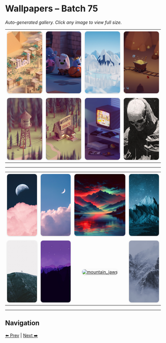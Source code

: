 # Wallpapers – Batch 75

_Auto-generated gallery. Click any image to view full size._

<table style="border-collapse:collapse; width:100%;">
  <tr>
    <td style="padding:6px; vertical-align:middle; text-align:center;"><a href="https://raw.githubusercontent.com/rubiin/wallpapers/master/wallpapers/mohamed-chahin-ahlan-scene.jpg"><img src="https://raw.githubusercontent.com/rubiin/wallpapers/master/wallpapers/mohamed-chahin-ahlan-scene.jpg" alt="mohamed-chahin-ahlan-scene" loading="lazy" style="width:300px; height:200px; object-fit:cover; border-radius:8px; box-shadow:0 1px 4px rgba(0,0,0,0.15);"></a></td>
    <td style="padding:6px; vertical-align:middle; text-align:center;"><a href="https://raw.githubusercontent.com/rubiin/wallpapers/master/wallpapers/mohamed-chahin-d1080.jpg"><img src="https://raw.githubusercontent.com/rubiin/wallpapers/master/wallpapers/mohamed-chahin-d1080.jpg" alt="mohamed-chahin-d1080" loading="lazy" style="width:300px; height:200px; object-fit:cover; border-radius:8px; box-shadow:0 1px 4px rgba(0,0,0,0.15);"></a></td>
    <td style="padding:6px; vertical-align:middle; text-align:center;"><a href="https://raw.githubusercontent.com/rubiin/wallpapers/master/wallpapers/mohamed-chahin-final-ill.jpg"><img src="https://raw.githubusercontent.com/rubiin/wallpapers/master/wallpapers/mohamed-chahin-final-ill.jpg" alt="mohamed-chahin-final-ill" loading="lazy" style="width:300px; height:200px; object-fit:cover; border-radius:8px; box-shadow:0 1px 4px rgba(0,0,0,0.15);"></a></td>
    <td style="padding:6px; vertical-align:middle; text-align:center;"><a href="https://raw.githubusercontent.com/rubiin/wallpapers/master/wallpapers/mohamed-chahin-mine-7.jpg"><img src="https://raw.githubusercontent.com/rubiin/wallpapers/master/wallpapers/mohamed-chahin-mine-7.jpg" alt="mohamed-chahin-mine-7" loading="lazy" style="width:300px; height:200px; object-fit:cover; border-radius:8px; box-shadow:0 1px 4px rgba(0,0,0,0.15);"></a></td>
  </tr>
  <tr>
    <td style="padding:6px; vertical-align:middle; text-align:center;"><a href="https://raw.githubusercontent.com/rubiin/wallpapers/master/wallpapers/mohamed-chahin-mohamed-chahin-gf-1080.jpg"><img src="https://raw.githubusercontent.com/rubiin/wallpapers/master/wallpapers/mohamed-chahin-mohamed-chahin-gf-1080.jpg" alt="mohamed-chahin-mohamed-chahin-gf-1080" loading="lazy" style="width:300px; height:200px; object-fit:cover; border-radius:8px; box-shadow:0 1px 4px rgba(0,0,0,0.15);"></a></td>
    <td style="padding:6px; vertical-align:middle; text-align:center;"><a href="https://raw.githubusercontent.com/rubiin/wallpapers/master/wallpapers/mohamed-chahin-ms-1080.jpg"><img src="https://raw.githubusercontent.com/rubiin/wallpapers/master/wallpapers/mohamed-chahin-ms-1080.jpg" alt="mohamed-chahin-ms-1080" loading="lazy" style="width:300px; height:200px; object-fit:cover; border-radius:8px; box-shadow:0 1px 4px rgba(0,0,0,0.15);"></a></td>
    <td style="padding:6px; vertical-align:middle; text-align:center;"><a href="https://raw.githubusercontent.com/rubiin/wallpapers/master/wallpapers/mohamed-chahin-ps1-1080.jpg"><img src="https://raw.githubusercontent.com/rubiin/wallpapers/master/wallpapers/mohamed-chahin-ps1-1080.jpg" alt="mohamed-chahin-ps1-1080" loading="lazy" style="width:300px; height:200px; object-fit:cover; border-radius:8px; box-shadow:0 1px 4px rgba(0,0,0,0.15);"></a></td>
    <td style="padding:6px; vertical-align:middle; text-align:center;"><a href="https://raw.githubusercontent.com/rubiin/wallpapers/master/wallpapers/monochrome-death.jpg"><img src="https://raw.githubusercontent.com/rubiin/wallpapers/master/wallpapers/monochrome-death.jpg" alt="monochrome-death" loading="lazy" style="width:300px; height:200px; object-fit:cover; border-radius:8px; box-shadow:0 1px 4px rgba(0,0,0,0.15);"></a></td>
  </tr>
</table>

<hr/>

<table style="border-collapse:collapse; width:100%;">
  <tr>
    <td style="padding:6px; vertical-align:middle; text-align:center;"><a href="https://raw.githubusercontent.com/rubiin/wallpapers/master/wallpapers/moon-clouds-0.jpeg"><img src="https://raw.githubusercontent.com/rubiin/wallpapers/master/wallpapers/moon-clouds-0.jpeg" alt="moon-clouds-0" loading="lazy" style="width:300px; height:200px; object-fit:cover; border-radius:8px; box-shadow:0 1px 4px rgba(0,0,0,0.15);"></a></td>
    <td style="padding:6px; vertical-align:middle; text-align:center;"><a href="https://raw.githubusercontent.com/rubiin/wallpapers/master/wallpapers/moon-clouds-1.jpeg"><img src="https://raw.githubusercontent.com/rubiin/wallpapers/master/wallpapers/moon-clouds-1.jpeg" alt="moon-clouds-1" loading="lazy" style="width:300px; height:200px; object-fit:cover; border-radius:8px; box-shadow:0 1px 4px rgba(0,0,0,0.15);"></a></td>
    <td style="padding:6px; vertical-align:middle; text-align:center;"><a href="https://raw.githubusercontent.com/rubiin/wallpapers/master/wallpapers/mountain-clouds-night-lake-digital-art-scenery-hd-wallpaper-uhdpaper.com-650%402%40b.jpg"><img src="https://raw.githubusercontent.com/rubiin/wallpapers/master/wallpapers/mountain-clouds-night-lake-digital-art-scenery-hd-wallpaper-uhdpaper.com-650%402%40b.jpg" alt="mountain-clouds-night-lake-digital-art-scenery-hd-wallpaper-uhdpaper.com-650@2@b" loading="lazy" style="width:300px; height:200px; object-fit:cover; border-radius:8px; box-shadow:0 1px 4px rgba(0,0,0,0.15);"></a></td>
    <td style="padding:6px; vertical-align:middle; text-align:center;"><a href="https://raw.githubusercontent.com/rubiin/wallpapers/master/wallpapers/mountain-night-stars-scenery-digital-art-hd-wallpaper-uhdpaper.com-280%405%40d.jpg"><img src="https://raw.githubusercontent.com/rubiin/wallpapers/master/wallpapers/mountain-night-stars-scenery-digital-art-hd-wallpaper-uhdpaper.com-280%405%40d.jpg" alt="mountain-night-stars-scenery-digital-art-hd-wallpaper-uhdpaper.com-280@5@d" loading="lazy" style="width:300px; height:200px; object-fit:cover; border-radius:8px; box-shadow:0 1px 4px rgba(0,0,0,0.15);"></a></td>
  </tr>
  <tr>
    <td style="padding:6px; vertical-align:middle; text-align:center;"><a href="https://raw.githubusercontent.com/rubiin/wallpapers/master/wallpapers/mountain-people.jpg"><img src="https://raw.githubusercontent.com/rubiin/wallpapers/master/wallpapers/mountain-people.jpg" alt="mountain-people" loading="lazy" style="width:300px; height:200px; object-fit:cover; border-radius:8px; box-shadow:0 1px 4px rgba(0,0,0,0.15);"></a></td>
    <td style="padding:6px; vertical-align:middle; text-align:center;"><a href="https://raw.githubusercontent.com/rubiin/wallpapers/master/wallpapers/mountain.png"><img src="https://raw.githubusercontent.com/rubiin/wallpapers/master/wallpapers/mountain.png" alt="mountain" loading="lazy" style="width:300px; height:200px; object-fit:cover; border-radius:8px; box-shadow:0 1px 4px rgba(0,0,0,0.15);"></a></td>
    <td style="padding:6px; vertical-align:middle; text-align:center;"><a href="https://raw.githubusercontent.com/rubiin/wallpapers/master/wallpapers/mountain_jaws.jpg"><img src="https://raw.githubusercontent.com/rubiin/wallpapers/master/wallpapers/mountain_jaws.jpg" alt="mountain_jaws" loading="lazy" style="width:300px; height:200px; object-fit:cover; border-radius:8px; box-shadow:0 1px 4px rgba(0,0,0,0.15);"></a></td>
    <td style="padding:6px; vertical-align:middle; text-align:center;"><a href="https://raw.githubusercontent.com/rubiin/wallpapers/master/wallpapers/mountain_mist.jpg"><img src="https://raw.githubusercontent.com/rubiin/wallpapers/master/wallpapers/mountain_mist.jpg" alt="mountain_mist" loading="lazy" style="width:300px; height:200px; object-fit:cover; border-radius:8px; box-shadow:0 1px 4px rgba(0,0,0,0.15);"></a></td>
  </tr>
</table>

<hr/>

## Navigation

[⬅️ Prev](index_74.md) | [Next ➡️](index_76.md)
